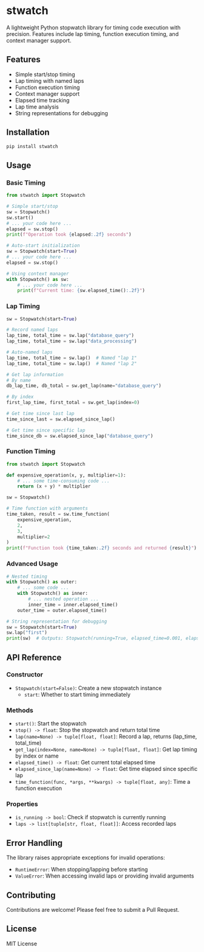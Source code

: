 # stwatch

A lightweight Python stopwatch library for timing code execution with precision. Features include lap timing, function execution timing, and context manager support.

## Features

- Simple start/stop timing
- Lap timing with named laps
- Function execution timing
- Context manager support
- Elapsed time tracking
- Lap time analysis
- String representations for debugging

## Installation

```bash
pip install stwatch
```

## Usage

### Basic Timing

```python
from stwatch import Stopwatch

# Simple start/stop
sw = Stopwatch()
sw.start()
# ... your code here ...
elapsed = sw.stop()
print(f"Operation took {elapsed:.2f} seconds")

# Auto-start initialization
sw = Stopwatch(start=True)
# ... your code here ...
elapsed = sw.stop()

# Using context manager
with Stopwatch() as sw:
    # ... your code here ...
    print(f"Current time: {sw.elapsed_time():.2f}")
```

### Lap Timing

```python
sw = Stopwatch(start=True)

# Record named laps
lap_time, total_time = sw.lap("database_query")
lap_time, total_time = sw.lap("data_processing")

# Auto-named laps
lap_time, total_time = sw.lap()  # Named "lap 1"
lap_time, total_time = sw.lap()  # Named "lap 2"

# Get lap information
# By name
db_lap_time, db_total = sw.get_lap(name="database_query")

# By index
first_lap_time, first_total = sw.get_lap(index=0)

# Get time since last lap
time_since_last = sw.elapsed_since_lap()

# Get time since specific lap
time_since_db = sw.elapsed_since_lap("database_query")
```

### Function Timing

```python
from stwatch import Stopwatch

def expensive_operation(x, y, multiplier=1):
    # ... some time-consuming code ...
    return (x + y) * multiplier

sw = Stopwatch()

# Time function with arguments
time_taken, result = sw.time_function(
    expensive_operation, 
    2, 
    3, 
    multiplier=2
)
print(f"Function took {time_taken:.2f} seconds and returned {result}")
```

### Advanced Usage

```python
# Nested timing
with Stopwatch() as outer:
    # ... some code ...
    with Stopwatch() as inner:
        # ... nested operation ...
        inner_time = inner.elapsed_time()
    outer_time = outer.elapsed_time()

# String representation for debugging
sw = Stopwatch(start=True)
sw.lap("first")
print(sw)  # Outputs: Stopwatch(running=True, elapsed_time=0.001, elapsed_since_lap=0.001)
```

## API Reference

### Constructor

- `Stopwatch(start=False)`: Create a new stopwatch instance
    - `start`: Whether to start timing immediately

### Methods

- `start()`: Start the stopwatch
- `stop() -> float`: Stop the stopwatch and return total time
- `lap(name=None) -> tuple[float, float]`: Record a lap, returns (lap_time, total_time)
- `get_lap(index=None, name=None) -> tuple[float, float]`: Get lap timing by index or name
- `elapsed_time() -> float`: Get current total elapsed time
- `elapsed_since_lap(name=None) -> float`: Get time elapsed since specific lap
- `time_function(func, *args, **kwargs) -> tuple[float, any]`: Time a function execution

### Properties

- `is_running -> bool`: Check if stopwatch is currently running
- `laps -> list[tuple[str, float, float]]`: Access recorded laps

## Error Handling

The library raises appropriate exceptions for invalid operations:

- `RuntimeError`: When stopping/lapping before starting
- `ValueError`: When accessing invalid laps or providing invalid arguments

## Contributing

Contributions are welcome! Please feel free to submit a Pull Request.

## License

MIT License
